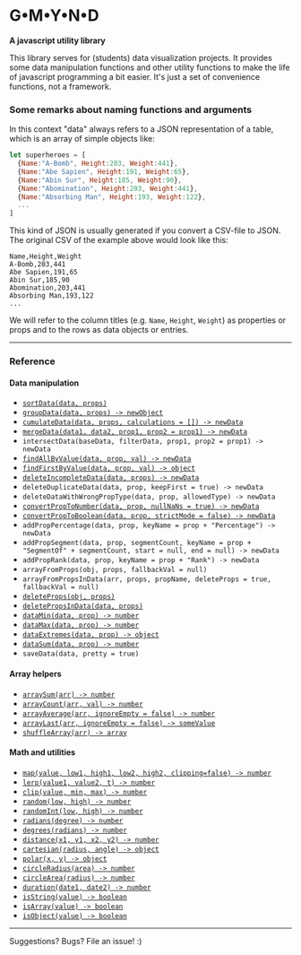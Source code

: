# G•M•Y•N•D

**A javascript utility library**

This library serves for (students) data visualization projects. It provides some data manipulation functions and other utility functions to make the life of javascript programming a bit easier. It's just a set of convenience functions, not a framework.

### Some remarks about naming functions and arguments

In this context "data" always refers to a JSON representation of a table, which is an array of simple objects like:
```javascript
let superheroes = [ 
  {Name:"A-Bomb", Height:203, Weight:441},
  {Name:"Abe Sapien", Height:191, Weight:65},
  {Name:"Abin Sur", Height:185, Weight:90},
  {Name:"Abomination", Height:203, Weight:441},
  {Name:"Absorbing Man", Height:193, Weight:122},
  ...
]
```
This kind of JSON is usually generated if you convert a CSV-file to JSON. The original CSV of the example above would look like this:
```csv
Name,Height,Weight
A-Bomb,203,441
Abe Sapien,191,65
Abin Sur,185,90
Abomination,203,441
Absorbing Man,193,122
...
```

We will refer to the column titles (e.g. `Name`, `Height`, `Weight`) as properties or props and to the rows as data objects or entries.


---------------------------------
### Reference

#### Data manipulation

- [`sortData(data, props)`](docs/sortData.md)
- [`groupData(data, props) -> newObject`](docs/groupData.md)
- [`cumulateData(data, props, calculations = []) -> newData`](docs/cumulateData.md)
- [`mergeData(data1, data2, prop1, prop2 = prop1) -> newData`](docs/mergeData.md)
- `intersectData(baseData, filterData, prop1, prop2 = prop1) -> newData`
- [`findAllByValue(data, prop, val) -> newData`](docs/findAllByValue.md)
- [`findFirstByValue(data, prop, val) -> object`](docs/findFirstByValue.md)
- [`deleteIncompleteData(data, props) -> newData`](docs/deleteIncompleteData.md)
- `deleteDuplicateData(data, prop, keepFirst = true) -> newData`
- `deleteDataWithWrongPropType(data, prop, allowedType) -> newData`
- [`convertPropToNumber(data, prop, nullNaNs = true) -> newData`](docs/convertPropToNumber.md)
- [`convertPropToBoolean(data, prop, strictMode = false) -> newData`](docs/convertPropToBoolean.md)
- `addPropPercentage(data, prop, keyName = prop + "Percentage") -> newData`
- `addPropSegment(data, prop, segmentCount, keyName = prop + "SegmentOf" + segmentCount, start = null, end = null) -> newData`
- `addPropRank(data, prop, keyName = prop + "Rank") -> newData`
- `arrayFromProps(obj, props, fallbackVal = null)`
- `arrayFromPropsInData(arr, props, propName, deleteProps = true, fallbackVal = null)`
- [`deleteProps(obj, props)`](docs/deleteProps.md)
- [`deletePropsInData(data, props)`](docs/deletePropsInData.md)
- [`dataMin(data, prop) -> number`](docs/dataMin.md)
- [`dataMax(data, prop) -> number`](docs/dataMax.md)
- [`dataExtremes(data, prop) -> object`](docs/dataExtremes.md)
- [`dataSum(data, prop) -> number`](docs/dataSum.md)
- `saveData(data, pretty = true)`


#### Array helpers

- [`arraySum(arr) -> number`](docs/arraySum.md)
- [`arrayCount(arr, val) -> number`](docs/arrayCount.md)
- [`arrayAverage(arr, ignoreEmpty = false) -> number`](docs/arrayAverage.md)
- [`arrayLast(arr, ignoreEmpty = false) -> someValue`](docs/arrayLast.md)
- [`shuffleArray(arr) -> array`](docs/shuffleArray.md)


#### Math and utilities

- [`map(value, low1, high1, low2, high2, clipping=false) -> number`](docs/map.md)
- [`lerp(value1, value2, t) -> number`](docs/lerp.md)
- [`clip(value, min, max) -> number`](docs/clip.md)
- [`random(low, high) -> number`](docs/random.md)
- [`randomInt(low, high) -> number`](docs/randomInt.md)
- [`radians(degree) -> number`](docs/radians.md)
- [`degrees(radians) -> number`](docs/degrees.md)
- [`distance(x1, y1, x2, y2) -> number`](docs/distance.md)
- [`cartesian(radius, angle) -> object`](docs/cartesian.md)
- [`polar(x, y) -> object`](docs/polar.md)
- [`circleRadius(area) -> number`](docs/circleRadius.md)
- [`circleArea(radius) -> number`](docs/circleArea.md)
- [`duration(date1, date2) -> number`](docs/duration.md)
- [`isString(value) -> boolean`](docs/isString.md)
- [`isArray(value) -> boolean`](docs/isArray.md)
- [`isObject(value) -> boolean`](docs/isObject.md)

---------------------------------
Suggestions? Bugs? File an issue! :)



